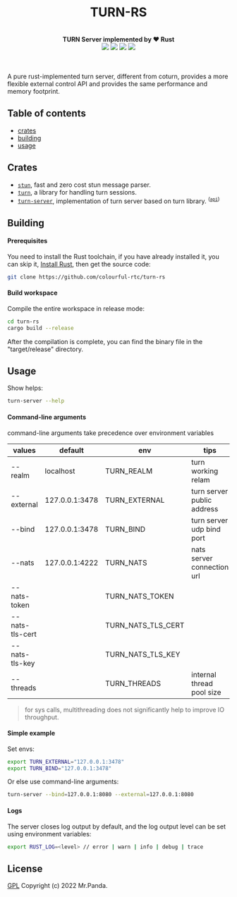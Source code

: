 <!--lint disable no-literal-urls-->
<div align="center">
  <h1>TURN-RS</h1>
</div>
<br/>
<div align="center">
  <strong>TURN Server implemented by ❤️ Rust</strong>
</div>
<div align="center">
  <img src="https://img.shields.io/github/actions/workflow/status/colourful-rtc/turn-rs/cargo-test.yml?branch=main"/>
  <img src="https://img.shields.io/github/license/colourful-rtc/turn-rs"/>
  <img src="https://img.shields.io/github/issues/colourful-rtc/turn-rs"/>
  <img src="https://img.shields.io/github/stars/colourful-rtc/turn-rs"/>
</div>
<br/>
<br/>

A pure rust-implemented turn server, different from coturn, provides a more flexible external control API and provides the same performance and memory footprint.


## Table of contents

* [crates](#crates)
* [building](#building)
* [usage](#usage)


## Crates

* [`stun`], fast and zero cost stun message parser.
* [`turn`], a library for handling turn sessions.
* [`turn-server`], implementation of turn server based on turn library. <sup>([`api`])</sup>

[`api`]: https://github.com/colourful-rtc/turn-rs/wiki/External-control-api
[`stun`]: https://github.com/colourful-rtc/turn-rs/tree/main/stun
[`turn`]: https://github.com/colourful-rtc/turn-rs/tree/main/turn
[`turn-server`]: https://github.com/colourful-rtc/turn-rs/tree/main/turn-server


## Building

#### Prerequisites

You need to install the Rust toolchain, if you have already installed it, you can skip it, [Install Rust](https://www.rust-lang.org/tools/install), then get the source code:

```bash
git clone https://github.com/colourful-rtc/turn-rs
```

#### Build workspace

Compile the entire workspace in release mode:

```bash
cd turn-rs
cargo build --release
```

After the compilation is complete, you can find the binary file in the "target/release" directory.


## Usage

Show helps:

```bash
turn-server --help
```

#### Command-line arguments
command-line arguments take precedence over environment variables

| values          | default        | env                | tips                       |
|-----------------|----------------|--------------------|----------------------------|
| --realm         | localhost      | TURN_REALM         | turn working relam         |
| --external      | 127.0.0.1:3478 | TURN_EXTERNAL      | turn server public address |
| --bind          | 127.0.0.1:3478 | TURN_BIND          | turn server udp bind port  |
| --nats          | 127.0.0.1:4222 | TURN_NATS          | nats server connection url |
| --nats-token    |                | TURN_NATS_TOKEN    |                            |
| --nats-tls-cert |                | TURN_NATS_TLS_CERT |                            |
| --nats-tls-key  |                | TURN_NATS_TLS_KEY  |                            |
| --threads       |                | TURN_THREADS       | internal thread pool size  |

> for sys calls, multithreading does not significantly help to improve IO throughput.

#### Simple example

Set envs:

```bash
export TURN_EXTERNAL="127.0.0.1:3478"
export TURN_BIND="127.0.0.1:3478"
```

Or else use command-line arguments:

```bash
turn-server --bind=127.0.0.1:8080 --external=127.0.0.1:8080
```

#### Logs

The server closes log output by default, and the log output level can be set using environment variables:

```bash
export RUST_LOG=<level> // error | warn | info | debug | trace
```


## License

[GPL](./LICENSE)
Copyright (c) 2022 Mr.Panda.

